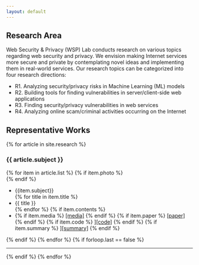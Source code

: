 ```yaml
---
layout: default
---
```


## Research Area
Web Security & Privacy (WSP) Lab  conducts research on various topics regarding web 
security and privacy. We envision making Internet services more secure and private
by contemplating novel ideas and implementing them in real-world services.
Our research topics can be categorized into four research directions:

- R1. Analyzing security/privacy risks in Machine Learning (ML) models
- R2. Building tools for finding vulnerabilities in server/client-side web applications
- R3. Finding security/privacy vulnerabilities in web services
- R4. Analyzing online scam/criminal activities  occurring on the Internet

## Representative Works
{% for article in site.research %}
  <h3> {{ article.subject }} </h3>
  {% for item in article.list %}
    {% if item.photo %} 
      <div class="photo"
           style="background:url({{item.photo}}) left no-repeat; background-size:contain;">
    {% endif %}
    <ul>
      <li> {{item.subject}} </li>
      {% for title in item.title %}
      <li>{{ title }}</li>
      {% endfor %}
      {% if item.contents %}
      <li>
        {% if item.media %}
        <a href="{{ item.media }}">[media]</a>
        {% endif %}
        {% if item.paper %}
        <a href="{{ item.paper }}">[paper]</a>
        {% endif %}
        {% if item.code %}
        <a href="{{ item.code }}">][code]</a>
        {% endif %}
        {% if item.summary %}
        <a href="{{ item.summary }}">][summary]</a>
        {% endif %}
      </li>
    </ul>
    {% endif %}
  {% endfor %}
{% if forloop.last == false %} <hr> {% endif %}
{% endfor %}
      

<!--
<div class="posts">
  {% for post in site.posts %}
    <article class="post">
-->
<!--
      <h3><a href="{{ site.baseurl }}{{ post.url }}">{{ post.title }}</a></h3>
      <div class="entry">
        {{ post.excerpt }}
      </div>
-->
<!--
      <a href="{{ site.baseurl }}{{ post.url }}" class="read-more">Read More</a>
      -->
<!--
    </article>
  {% endfor %}
</div>
-->
